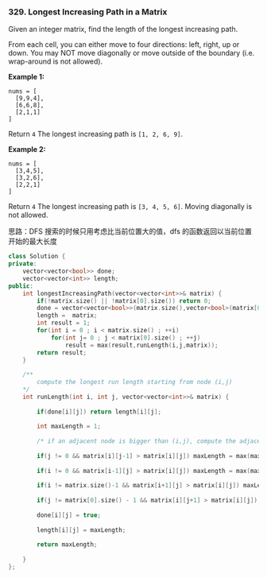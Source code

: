 ### 329. Longest Increasing Path in a Matrix

Given an integer matrix, find the length of the longest increasing path.

From each cell, you can either move to four directions: left, right, up or down. You may NOT move diagonally or move outside of the boundary (i.e. wrap-around is not allowed).

**Example 1:**

```
nums = [
  [9,9,4],
  [6,6,8],
  [2,1,1]
]

```

Return `4`
The longest increasing path is `[1, 2, 6, 9]`.

**Example 2:**

```
nums = [
  [3,4,5],
  [3,2,6],
  [2,2,1]
]

```

Return `4`
The longest increasing path is `[3, 4, 5, 6]`. Moving diagonally is not allowed.

思路：DFS 搜索的时候只用考虑比当前位置大的值，dfs 的函数返回以当前位置开始的最大长度

```c++
class Solution {
private:
    vector<vector<bool>> done;
    vector<vector<int>> length;
public:
    int longestIncreasingPath(vector<vector<int>>& matrix) {
        if(!matrix.size() || !matrix[0].size()) return 0;
        done = vector<vector<bool>>(matrix.size(),vector<bool>(matrix[0].size(),false));
        length =  matrix;
        int result = 1;
        for(int i = 0 ; i < matrix.size() ; ++i)
            for(int j= 0 ; j < matrix[0].size() ; ++j)
                result = max(result,runLength(i,j,matrix));
        return result;
    }
    
    /**
        compute the longest run length starting from node (i,j)   
    */
    int runLength(int i, int j, vector<vector<int>>& matrix) {
        
        if(done[i][j]) return length[i][j];
        
        int maxLength = 1;
        
        /* if an adjacent node is bigger than (i,j), compute the adjacent node's runLength*/
                
        if(j != 0 && matrix[i][j-1] > matrix[i][j]) maxLength = max(maxLength, runLength(i,j-1,matrix)+1);
        
        if(i != 0 && matrix[i-1][j] > matrix[i][j]) maxLength = max(maxLength, runLength(i-1,j,matrix)+1);
        
        if(i != matrix.size()-1 && matrix[i+1][j] > matrix[i][j]) maxLength = max(maxLength, runLength(i+1,j,matrix)+1);
        
        if(j != matrix[0].size() - 1 && matrix[i][j+1] > matrix[i][j]) maxLength = max(maxLength, runLength(i,j+1,matrix)+1);
        
        done[i][j] = true;
        
        length[i][j] = maxLength;
                
        return maxLength;
        
    }
};
```

